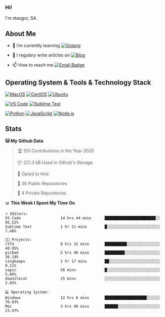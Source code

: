 ### Hi!

I'm staugur, SA.

## About Me

- 🌱 I’m currently learning [![Golang](https://img.shields.io/badge/-Go-7fd5ea?logo=go)](https:/golang.org/)

- 📝 I regulary write articles on [![Blog](https://img.shields.io/badge/-Blog-629ccd?style=for-the-badge&logo=python&logoColor=ffffff)](https://blog.saintic.com)

- 📫 How to reach me [![Email Badge](https://img.shields.io/badge/-email-c14438?style=for-the-badge&logo=Gmail&logoColor=ffffff)](mailto:me@tcw.im)

## Operating System & Tools & Technology Stack

[![MacOS](https://img.shields.io/badge/macOS-Catalina-292e33?style=flat-square&logo=apple&logoColor=ffffff)](https://www.apple.com/macos/catalina/)
[![CentOS](https://img.shields.io/badge/CentOS-7.0-292e33?style=flat-square&logo=CentOS&logoColor=)](https://www.centos.org/)
[![Ubuntu](https://img.shields.io/badge/Ubuntu-18-292e33?style=flat-square&logo=Ubuntu&logoColor=e95420)](https://www.ubuntu.com/)

[![VS Code](https://img.shields.io/badge/IDE-VSCode-292e33?style=flat-square&logo=Visual-studio-code)](https://code.visualstudio.com/)
[![Sublime Text](https://img.shields.io/badge/IDE-SublimeText-black?style=flat-square&logo=Sublime+Text)](https://www.sublimetext.com/)


[![Python](https://img.shields.io/badge/-Python-3776AB?style=flat-square&logo=python&logoColor=ffffff)](https://www.python.org/)
[![JavaScript](https://img.shields.io/badge/-JavaScript-%23F7DF1C?style=flat-square&logo=javascript&logoColor=000000&labelColor=%23F7DF1C&color=%23FFCE5A)](https://www.javascript.com/)
[![Node.js](https://img.shields.io/badge/-Node.js-00ADD8?style=flat-square&logo=node.js&logoColor=ffffff)](https://nodejs.org/)

## Stats

<!--START_SECTION:waka-->
**🐱 My Github Data** 

> 🏆 551 Contributions in the Year 2020
 > 
> 📦 221.3 kB Used in Github's Storage 
 > 
> 💼 Opted to Hire
 > 
> 📜 36 Public Repositories 
 > 
> 🔑 4 Private Repositories  
 > 
📊 **This Week I Spent My Time On** 

```text
🔥 Editors: 
VS Code                  14 hrs 44 mins      ███████████████████████░░   92.52% 
Sublime Text             1 hr 11 mins        █░░░░░░░░░░░░░░░░░░░░░░░░   7.48%

🐱‍💻 Projects: 
rtfd                     6 hrs 31 mins       ██████████░░░░░░░░░░░░░░░   40.95% 
picbed                   5 hrs 46 mins       █████████░░░░░░░░░░░░░░░░   36.19% 
xingkaops                1 hr 17 mins        ██░░░░░░░░░░░░░░░░░░░░░░░   8.11% 
sapic                    56 mins             █░░░░░░░░░░░░░░░░░░░░░░░░   5.86% 
down2local               25 mins             ░░░░░░░░░░░░░░░░░░░░░░░░░   2.65%

💻 Operating System: 
Windows                  12 hrs 6 mins       ███████████████████░░░░░░   76.03% 
Mac                      3 hrs 49 mins       ██████░░░░░░░░░░░░░░░░░░░   23.97%

```


<!--END_SECTION:waka-->
